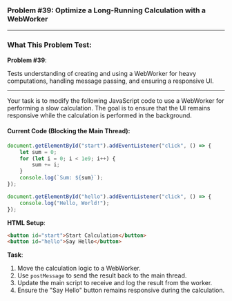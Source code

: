 ### Problem #39: Optimize a Long-Running Calculation with a WebWorker

---

### What This Problem Test:

**Problem #39**:

Tests understanding of creating and using a WebWorker for heavy computations, handling message passing, and ensuring a responsive UI.

---

Your task is to modify the following JavaScript code to use a WebWorker for performing a slow calculation. The goal is to ensure that the UI remains responsive while the calculation is performed in the background.

#### Current Code (Blocking the Main Thread):

```javascript
document.getElementById("start").addEventListener("click", () => {
    let sum = 0;
    for (let i = 0; i < 1e9; i++) {
        sum += i;
    }
    console.log(`Sum: ${sum}`);
});

document.getElementById("hello").addEventListener("click", () => {
    console.log("Hello, World!");
});
```

**HTML Setup**:

```html
<button id="start">Start Calculation</button>
<button id="hello">Say Hello</button>
```

**Task**:

1. Move the calculation logic to a WebWorker.
2. Use `postMessage` to send the result back to the main thread.
3. Update the main script to receive and log the result from the worker.
4. Ensure the "Say Hello" button remains responsive during the calculation.

